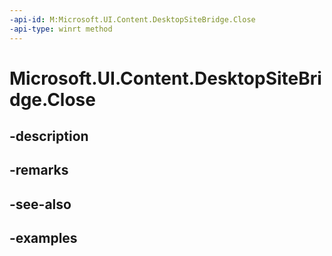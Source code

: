 ```yaml
---
-api-id: M:Microsoft.UI.Content.DesktopSiteBridge.Close
-api-type: winrt method
---
```


# Microsoft.UI.Content.DesktopSiteBridge.Close

<!--
// This member is not implemented in C#
-->


## -description

## -remarks

## -see-also

## -examples


